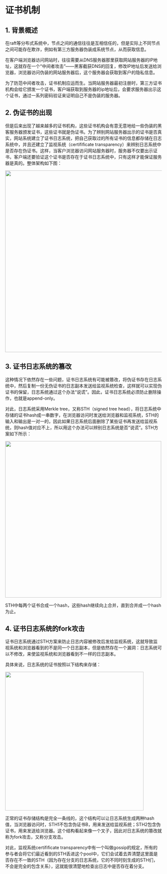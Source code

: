 # 证书机制

## 1. 背景概述

在raft等分布式系统中，节点之间的通信往往是互相信任的，但是实际上不同节点之间可能存在欺诈，例如有第三方服务器伪装成系统节点，从而获取信息。

在客户端浏览器访问网站时，往往需要从DNS服务器那里获取网站服务器的IP地址，这就存在一个“中间者攻击”——黑客截获DNS的回复，修改IP地址后发送给浏览器，浏览器访问伪装的网站服务器后，这个服务器会获取到客户的隐私信息。

为了防范中间者攻击，证书机制应运而生。当网站服务器最初注册时，第三方证书机构会给它颁发一个证书，客户端获取到服务器的ip地址后，会要求服务器出示这个证书，通过一系列密码验证来证明自己不是伪装的服务器。

## 2. 伪证书的出现

但是后来出现了越来越多的证书机构，这些证书机构会有意无意地给一些伪装的黑客服务器颁发证书，这些证书就是伪证书。为了辨别网站服务器出示的证书是否真实，网站系统建立了证书日志系统，把自己获取过的所有证书的信息都存储在日志系统中，并且还建立了监视系统（certifificate transparency）来辨别日志系统中是否存在伪证书。这样，当客户浏览器访问网站服务器时，服务器不仅要出示证书，客户端还要验证这个证书是否存在于证书日志系统中，只有这样才能保证服务器是真的。整体架构如下图：

<img title="" src="file:///E:/研究生/其它事务/分布式系统/课程笔记/images/2023-01-29-15-01-01-20230129150044.png" alt="" width="583" data-align="center">

## 3. 证书日志系统的篡改

这种情况下依然存在一些问题，证书日志系统有可能被篡改，将伪证书存在日志系统中，然后复制一份无伪证书的日志副本发送给监视系统检查，这样就可以实现伪证书的保留，日志系统通过这个办法“说谎”。因此，证书日志系统必须防止删除操作，也就是append-only。

对此，日志系统采用Merkle tree，又称STH（signed tree head），将日志系统中存储的证书hash成一串数字，在浏览器访问时发送给浏览器和监视系统，STH的输入和输出是一对一的，因此如果日志系统后面删除了某些证书再发送给监视系统，则hash值对应不上，所以用这个办法可以辨别日志系统是否“说谎”。STH方案如下所示：

<img title="" src="file:///E:/研究生/其它事务/分布式系统/课程笔记/images/2023-01-29-16-04-01-20230129160124.png" alt="" width="502" data-align="center">

STH中每两个证书合成一个hash，这些hash继续向上合并，直到合并成一个hash为止。

## 4. 证书日志系统的fork攻击

证书日志系统通过STH方案来防止日志内容被修改后发给监视系统，这就导致监视系统和浏览器看到的不是同一个日志副本，但是依然存在一个漏洞：日志系统可以不修改，来使监视系统和浏览器看到不一样的日志副本。

具体来说，日志系统的证书按照以下结构来存储：

<img title="" src="file:///E:/研究生/其它事务/分布式系统/课程笔记/images/2023-01-29-16-22-26-20230129162219.png" alt="" width="445" data-align="center">

正常的证书存储结构是完全一条线的，这个结构可以让日志系统生成两种hash值，当浏览器访问时，STH1不包含伪证书B，用来发送给监视系统；STH2包含伪证书，用来发送给浏览器。这个结构看起来像一个叉子，因此对日志系统的篡改就称为fork攻击，又称分支攻击。

对此，监视系统certifificate transparency中有⼀个叫做gossip的规定，所有的参与者会将它们最近看到的STH丢进这个pool中，它们会试着去弄清楚这⾥⾯是否存在不⼀致的STH（因为存在分支的日志系统，它的不同时刻生成的STH们，不会是完全的包含关系），这就能很清楚地检查出⽇志中是否存在着分⽀。
